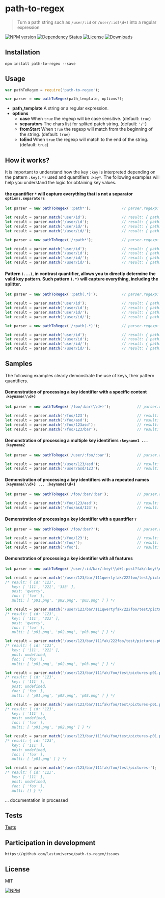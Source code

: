 # path-to-regex

> Turn a path string such as `/user/:id` or `/user/:id(\d+)`  into a regular expression 


[![NPM version][npm-image]][npm-url]
[![Dependency Status][david-image]][david-url]
[![License][license-image]][license-url]
[![Downloads][downloads-image]][downloads-url]

## Installation

```
npm install path-to-regex --save
```

## Usage

```javascript
var pathToRegex = require('path-to-regex');

var parser = new pathToRegex(path_template, options?);
```

- **path_template** A string or a regular expression.
- **options**
  - **case** When `true` the regexp will be case sensitive. (default: `true`)
  - **separators** The chars list for splited patch string. (default: `'/'`)
  - **fromStart** When `true` the regexp will match from the beginning of the string. (default: `true`)
  - **toEnd** When `true` the regexp will match to the end of the string. (default: `true`)




## How it works?
It is important to understand how the key `:key` is interpreted depending on the pattern `:key(.*)` used and quantifiers `:key*`. The following examples will help you understand the logic for obtaining key values.


#### the quantifier `*` will capture everything that is not a separator `options.separators`
```javascript
let parser = new pathToRegex(':path*');              // parser.regexp:  /^[\/]?((?:[\/]?[^\/]+)*)[\/]?$/

let result = parser.match('user/id');                // result: { path: [ 'user', 'id' ] }
let result = parser.match('/user/id');               // result: { path: [ 'user', 'id' ] }
let result = parser.match('user/id/');               // result: { path: [ 'user', 'id' ] }
let result = parser.match('/user/id/');              // result: { path: [ 'user', 'id' ] }

let parser = new pathToRegex('/:path*');             // parser.regexp:  /^[\/]?((?:[\/]?[^\/]+)*)[\/]?$/

let result = parser.match('user/id');                // result: { path: [ 'user', 'id' ] }
let result = parser.match('/user/id');               // result: { path: [ 'user', 'id' ] }
let result = parser.match('user/id/');               // result: { path: [ 'user', 'id' ] }
let result = parser.match('/user/id/');              // result: { path: [ 'user', 'id' ] }
```


#### Pattern `(...)`, in contrast quantifier, allows you to directly determine the valid key pattern. Such pattern `(.*)` will capture everything, including the splitter.
```javascript
let parser = new pathToRegex(':path(.*)');           // parser.regexp:  /^[\/]?(.*?)[\/]?$/

let result = parser.match('user/id');                // result: { path: 'user/id' }
let result = parser.match('/user/id');               // result: { path: 'user/id' }
let result = parser.match('user/id/');               // result: { path: 'user/id' }
let result = parser.match('/user/id/');              // result: { path: 'user/id' }

let parser = new pathToRegex('/:path(.*)');          // parser.regexp:  /^[\/]?(.*?)[\/]?$/

let result = parser.match('user/id');                // result: { path: 'user/id' }
let result = parser.match('/user/id');               // result: { path: 'user/id' }
let result = parser.match('user/id/');               // result: { path: 'user/id' }
let result = parser.match('/user/id/');              // result: { path: 'user/id' }
```


## Samples
The following examples clearly demonstrate the use of keys, their pattern quantifiers.


#### Demonstration of processing a key identifier with a specific content `:keyname(\\d+)`
```javascript
let parser = new pathToRegex('/foo/:bar(\\d+)');            // parser.regexp:  /^[\/]?foo\/?(\d+?)[\/]?$/

let result = parser.match('/foo/123');                      // result: { bar: '123' }
let result = parser.match('/foo/asd');                      // result: undefined
let result = parser.match('/foo/123asd');                   // result: undefined
let result = parser.match('/foo/123/bar');                  // result: undefined
```




#### Demonstration of processing a multiple key identifiers `:keyname1 ... :keyname2`
```javascript
let parser = new pathToRegex('/user/:foo/:bar');            // parser.regexp:  /^[\/]?user\/?([^\/]+?)\/?([^\/]+?)[\/]?$/

let result = parser.match('/user/123/asd');                 // result: { foo: '123', bar: 'asd' }
let result = parser.match('/user/asd/123');                 // result: { foo: 'asd', bar: '123' }
```




#### Demonstration of processing a key identifiers with a repeated names `:keyname(\\d+) ... :keyname(\d+)`
```javascript
let parser = new pathToRegex('/foo/:bar/:bar');             // parser.regexp:  /^[\/]?foo\/?([^\/]+?)\/?([^\/]+?)[\/]?$/

let result = parser.match('/foo/123/asd');                  // result: { bar: [ '123', 'asd' ] }
let result = parser.match('/foo/asd/123');                  // result: { bar: [ 'asd', '123' ] }
```




#### Demonstration of processing a key identifier with a quantifier `?`
```javascript
let parser = new pathToRegex('/foo/:bar?');                 // parser.regexp:  /^[\/]?foo\/?([^\/]+?)?[\/]?$/

let result = parser.match('/foo/123');                      // result: { bar: '123' }
let result = parser.match('/foo/');                         // result: { bar: undefined }
let result = parser.match('/foo');                          // result: { bar: undefined }
```




#### Demonstration of processing a key identifier with all features
```javascript
let parser = new pathToRegex('/user/:id/bar/:key(\\d+):post?fak/:key(\d+)*:foo+/test/pictures-:multi(\w+?\.png)*/:key?');               // parser.r/]+?)?fak\/((?:[^\/]*\d+)*)((?:[^\/]*[^\/]+)+)\/test\/pictures-((?:[^\/]*\w+?\.png)*)\/?([^\/]+?)?[\/]?$/

let result = parser.match('/user/123/bar/111qwertyfak/222foo/test/pictures-p01.png,p02.png,p03.png/333');
/* result: { id: '123',
   key: [ '111', '222', '333' ],
   post: 'qwerty',
   foo: [ 'foo' ],
   multi: [ 'p01.png', 'p02.png', 'p03.png' ] } */

let result = parser.match('/user/123/bar/111qwertyfak/222foo/test/pictures-p01.png-p02.png-p03.png');
/* result: { id: '123',
   key: [ '111', '222' ],
   post: 'qwerty',
   foo: [ 'foo' ],
   multi: [ 'p01.png', 'p02.png', 'p03.png' ] } */

let result = parser.match('/user/123/bar/111fak/222foo/test/pictures-p01.png,p02.png,p03.png');
/* result: { id: '123',
   key: [ '111', '222' ],
   post: undefined,
   foo: [ 'foo' ],
   multi: [ 'p01.png', 'p02.png', 'p03.png' ] } */

let result = parser.match('/user/123/bar/111fak/foo/test/pictures-p01.png;p02.png;p03.png');
/* result: { id: '123',
   key: [ '111' ],
   post: undefined,
   foo: [ 'foo' ],
   multi: [ 'p01.png', 'p02.png', 'p03.png' ] } */

let result = parser.match('/user/123/bar/111fak/foo/test/pictures-p01.png p02.png');
/* result: { id: '123',
   key: [ '111' ],
   post: undefined,
   foo: [ 'foo' ],
   multi: [ 'p01.png', 'p02.png' ] } */

let result = parser.match('/user/123/bar/111fak/foo/test/pictures-p01.png');
/* result: { id: '123',
   key: [ '111' ],
   post: undefined,
   foo: [ 'foo' ],
   multi: [ 'p01.png' ] } */

let result = parser.match('/user/123/bar/111fak/foo/test/pictures-');
/* result: { id: '123',
   key: [ '111' ],
   post: undefined,
   foo: [ 'foo' ],
   multi: [] } */
```



... documentation in processed

## Tests
[Tests](http://jsfiddle.net/zb0vwqsd/)

## Participation in development
```
https://github.com/lastuniverse/path-to-regex/issues
```
## License

MIT

[![NPM](https://nodei.co/npm/path-to-regex.png?downloads=true&downloadRank=true&stars=true)](https://nodei.co/npm/path-to-regex/)

[npm-image]: https://img.shields.io/npm/v/path-to-regex.svg?style=flat
[npm-url]: https://npmjs.org/package/path-to-regex
[david-image]: http://img.shields.io/david/lastuniverse/path-to-regex.svg?style=flat
[david-url]: https://david-dm.org/lastuniverse/path-to-regex
[license-image]: http://img.shields.io/npm/l/path-to-regex.svg?style=flat
[license-url]: LICENSE
[downloads-image]: http://img.shields.io/npm/dm/path-to-regex.svg?style=flat
[downloads-url]: https://npmjs.org/package/path-to-regex
